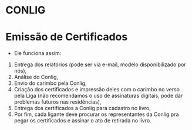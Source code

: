 # CONLIG
# Emissão de Certificados
- Ele funciona assim: 
1. Entrega dos relatórios (pode ser via e-mail, modelo disponibilizado por nós),
2. Análise do Conlig, 
3. Envio do carimbo pela Conlig, 
4. Criação dos certificados e impressão deles com o carimbo no verso pela Liga (não recomendamos o uso de assinaturas digitais, pode dar problemas futuros nas residências), 
5. Entrega dos certificados a Conlig para cadastro no livro, 
6. Por fim, cada ligante deve procurar os representantes da Conlig pra pegar os certificados e assinar o ato de retirada no livro.